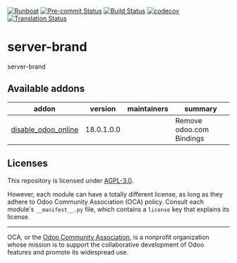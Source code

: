 
[![Runboat](https://img.shields.io/badge/runboat-Try%20me-875A7B.png)](https://runboat.odoo-community.org/builds?repo=OCA/server-brand&target_branch=18.0)
[![Pre-commit Status](https://github.com/OCA/server-brand/actions/workflows/pre-commit.yml/badge.svg?branch=18.0)](https://github.com/OCA/server-brand/actions/workflows/pre-commit.yml?query=branch%3A18.0)
[![Build Status](https://github.com/OCA/server-brand/actions/workflows/test.yml/badge.svg?branch=18.0)](https://github.com/OCA/server-brand/actions/workflows/test.yml?query=branch%3A18.0)
[![codecov](https://codecov.io/gh/OCA/server-brand/branch/18.0/graph/badge.svg)](https://codecov.io/gh/OCA/server-brand)
[![Translation Status](https://translation.odoo-community.org/widgets/server-brand-18-0/-/svg-badge.svg)](https://translation.odoo-community.org/engage/server-brand-18-0/?utm_source=widget)

<!-- /!\ do not modify above this line -->

# server-brand

server-brand

<!-- /!\ do not modify below this line -->

<!-- prettier-ignore-start -->

[//]: # (addons)

Available addons
----------------
addon | version | maintainers | summary
--- | --- | --- | ---
[disable_odoo_online](disable_odoo_online/) | 18.0.1.0.0 |  | Remove odoo.com Bindings

[//]: # (end addons)

<!-- prettier-ignore-end -->

## Licenses

This repository is licensed under [AGPL-3.0](LICENSE).

However, each module can have a totally different license, as long as they adhere to Odoo Community Association (OCA)
policy. Consult each module's `__manifest__.py` file, which contains a `license` key
that explains its license.

----
OCA, or the [Odoo Community Association](http://odoo-community.org/), is a nonprofit
organization whose mission is to support the collaborative development of Odoo features
and promote its widespread use.
